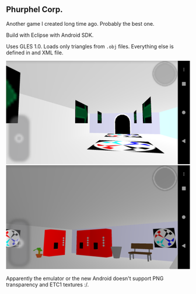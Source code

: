 ## Phurphel Corp.

Another game I created long time ago. Probably the best one.

Build with Eclipse with Android SDK.

Uses GLES 1.0. Loads only triangles from `.obj` files. Everything else is defined in and XML file.

![Screenshot](/phurphel1.png)
![Screenshot](/phurphel2.png)

Apparently the emulator or the new Android doesn't support PNG transparency and ETC1 textures :/.
